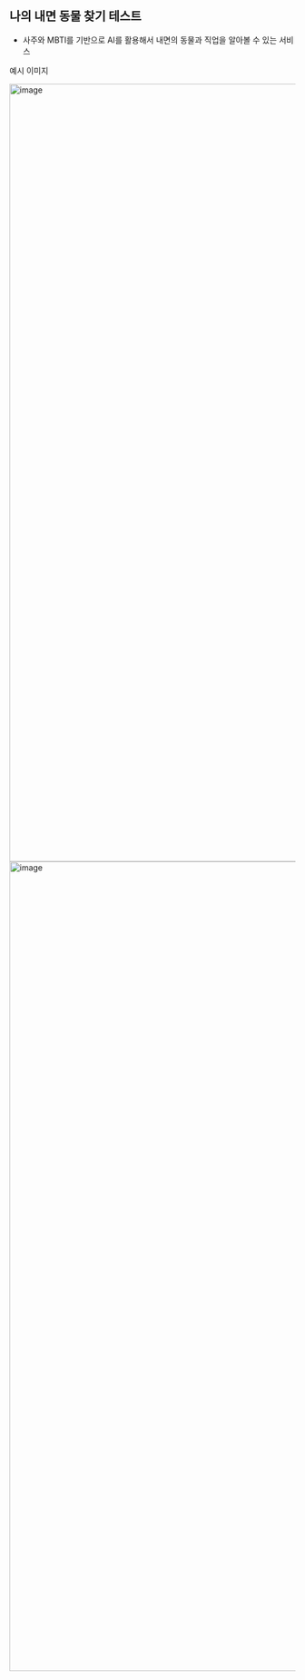 ## 나의 내면 동물 찾기 테스트
- 사주와 MBTI를 기반으로 AI를 활용해서 내면의 동물과 직업을 알아볼 수 있는 서비스

예시 이미지

<img width="1371" alt="image" src="https://github.com/user-attachments/assets/4fbae871-c8c9-47e0-a068-0c537e8530e0" />

<img width="1427" alt="image" src="https://github.com/user-attachments/assets/6244b164-4c8c-46c1-ae88-31742d4486e1" />
